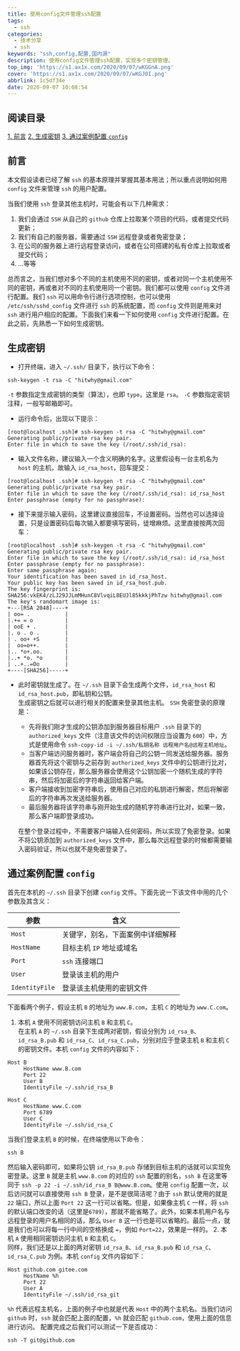 ```yaml
---
title: 使用config文件管理ssh配置
tags:
  - ssh
categories:
  - 技术分享
  - ssh
keywords: "ssh,config,配置,国内源"
description: 使用config文件管理ssh配置，实现多个密钥管理。
top_img: 'https://s1.ax1x.com/2020/09/07/wKGGnA.png'
cover: 'https://s1.ax1x.com/2020/09/07/wKGJ0I.png'
abbrlink: 1c5df34e
date: 2020-09-07 10:08:54
---
```

## 阅读目录  
[1. 前言](#1)
[2. 生成密钥](#2)
[3. 通过案例配置 `config`](#3)

<span id="1">

## 前言  
本文假设读者已经了解 `ssh` 的基本原理并掌握其基本用法；所以重点说明如何用 `config` 文件来管理 `ssh` 的用户配置。  

当我们使用 `ssh` 登录其他主机时，可能会有以下几种需求：  
1. 我们会通过 `SSH` 从自己的 `github` 仓库上拉取某个项目的代码，或者提交代码更新；
2. 我们有自己的服务器，需要通过 `SSH` 远程登录或者免密登录；
3. 在公司的服务器上进行远程登录访问，或者在公司搭建的私有仓库上拉取或者提交代码；
4. ...等等  
   
总而言之，当我们想对多个不同的主机使用不同的密钥，或者对同一个主机使用不同的密钥，再或者对不同的主机使用同一个密钥。我们都可以使用 `config` 文件进行配置。我们 `ssh` 可以用命令行进行选项控制，也可以使用 `/etc/ssh/sshd_config` 文件进行 `ssh` 的系统配置，而 `config` 文件则是用来对 `ssh` 进行用户相应的配置。下面我们来看一下如何使用 `config` 文件进行配置。在此之前，先熟悉一下如何生成密钥。  
</span>

<span id="2">

## 生成密钥  
* 打开终端，进入 `~/.ssh/` 目录下，执行以下命令：
```shell
ssh-keygen -t rsa -C "hitwhy@gmail.com"
```
`-t` 参数指定生成密钥的类型（算法），也即 `type`，这里是 `rsa`。
`-C` 参数指定密钥注释，一般写邮箱即可。
* 运行命令后，出现以下提示：  
```shell
[root@localhost .ssh]# ssh-keygen -t rsa -C "hitwhy@gmail.com"
Generating public/private rsa key pair.
Enter file in which to save the key (/root/.ssh/id_rsa):
```
* 输入文件名称，建议输入一个含义明确的名字。这里假设有一台主机名为 `host` 的主机，故输入 `id_rsa_host`，回车提交：
```shell
[root@localhost .ssh]# ssh-keygen -t rsa -C "hitwhy@gmail.com"
Generating public/private rsa key pair.
Enter file in which to save the key (/root/.ssh/id_rsa): id_rsa_host
Enter passphrase (empty for no passphrase):
```
* 接下来提示输入密码，这里建议直接回车，不设置密码。当然也可以选择设置，只是设置密码后每次输入都要填写密码，徒增麻烦。这里直接按两次回车：
```shell
[root@localhost .ssh]# ssh-keygen -t rsa -C "hitwhy@gmail.com"
Generating public/private rsa key pair.
Enter file in which to save the key (/root/.ssh/id_rsa): id_rsa_host
Enter passphrase (empty for no passphrase):
Enter same passphrase again:
Your identification has been saved in id_rsa_host.
Your public key has been saved in id_rsa_host.pub.
The key fingerprint is:
SHA256:vkEK4/zLJ29JJLmMHunC8VlvqiL8EUJl85kkkjPhTzw hitwhy@gmail.com
The key's randomart image is:
+---[RSA 2048]----+
| oo= .           |
|.+= = o          |
| ooE + .         |
|. o . o .        |
| . oo+ +S        |
|  oo=o++.        |
|.. *o+.oo.       |
|..+ *o. *o       |
| ..+..=Oo        |
+----[SHA256]-----+
```
* 此时密钥就生成了。在 `~/.ssh` 目录下会生成两个文件，`id_rsa_host` 和 `id_rsa_host.pub`，即私钥和公钥。  
生成密钥之后就可以进行相关的配置来登录其他主机。
`SSH` 免密登录的原理是：
  * 先将我们刚才生成的公钥添加到服务器目标用户 `.ssh` 目录下的 `authorized_keys` 文件（注意该文件的访问权限应当设置为 `600`）中，方式是使用命令 `ssh-copy-id -i ~/.ssh/私钥名称 远程用户名@远程主机地址`。  
  * 当客户端访问服务器时，客户端会将自己的公钥一同发送给服务器。服务器首先将这个密钥与之前存到  `authorized_keys` 文件中的公钥进行比对，如果该公钥存在，那么服务器会使用这个公钥加密一个随机生成的字符串，然后将加密后的字符串返回给客户端。  
  * 客户端接收到加密字符串后，使用自己对应的私钥进行解密，然后将解密后的字符串再次发送给服务器。  
  * 最后服务器将该字符串与刚开始生成的随机字符串进行比对，如果一致，那么客户端即登录成功。
  
  在整个登录过程中，不需要客户端输入任何密码，所以实现了免密登录。如果不将公钥添加到 `authorized_keys` 文件中，那么每次远程登录的时候都需要输入密码验证，所以也就不是免密登录了。
</span>

<span id="3">

## 通过案例配置 `config`  
首先在本机的 `~/.ssh` 目录下创建 `config` 文件。下面先说一下该文件中用的几个参数及其含义：

| 参数           | 含义                             |
| -------------- | -------------------------------- |
| `Host`         | 关键字，别名，下面案例中详细解释 |
| `HostName`     | 目标主机 `IP` 地址或域名         |
| `Port`         | `ssh` 连接端口                   |
| `User`         | 登录该主机的用户                 |
| `IdentityFile` | 登录该主机使用的密钥文件         |

下面看两个例子，假设主机 `B` 的地址为 `www.B.com`，主机 `C` 的地址为 `www.C.com`。
1. 本机 `A` 使用不同密钥访问主机 `B` 和主机 `C`。  
在主机 `A` 的 `~/.ssh` 目录下生成两对密钥，假设分别为 `id_rsa_B`、`id_rsa_B.pub` 和 `id_rsa_C`、`id_rsa_C.pub`，分别对应于登录主机 `B` 和主机 `C` 的密钥文件。本机 `config` 文件的内容如下： 
```shell
Host B
     HostName www.B.com
     Port 22
     User B
     IdentityFile ~/.ssh/id_rsa_B

Host C
     HostName www.C.com
     Port 6789
     User C
     IdentityFile ~/.ssh/id_rsa_C
```
当我们登录主机 `B` 的时候，在终端使用以下命令：
```shell
ssh B
```
然后输入密码即可，如果将公钥 `id_rsa_B.pub` 存储到目标主机的话就可以实现免密登录。这里 `B` 就是主机 `www.B.com` 的对应的 `ssh` 配置的别名，`ssh B` 在这里等同于 `ssh -p 22 -i ~/.ssh/id_rsa_B B@www.B.com`。使用 `config` 配置一次，以后访问就可以直接使用 `ssh B` 登录，是不是很简洁呢？由于 `ssh` 默认使用的就是 `22` 端口，所以上面 `Port 22` 这一行可以省略。但是，如果像主机 `C` 一样，将 `ssh` 的默认端口改变的话（这里是`6789`），那就不能省略了。此外，如果本机用户名与远程登录的用户名相同的话，那么 `User B` 这一行也是可以省略的。最后一点，就是我们也可以将每一行中间的空格换成 `=`，例如 `Port=22`，效果是一样的。
2. 本机 `A` 使用相同密钥访问主机 `B` 和主机 `C`。  
同样，我们还是以上面的两对密钥 `id_rsa_B`、`id_rsa_B.pub` 和 `id_rsa_C`、`id_rsa_C.pub` 为例。本机 `config` 文件内容如下： 
```shell
Host github.com gitee.com
     HostName %h
     Port 22
     User A
     IdentityFile ~/.ssh/id_rsa_git
```
`%h` 代表远程主机名，上面的例子中也就是代表 `Host` 中的两个主机名。当我们访问 `github` 时，`ssh` 就会匹配上面的配置，`%h` 就会匹配 `github.com`，使用上面的信息进行访问。
配置完成之后我们可以测试一下是否成功：
```shell
ssh -T git@github.com
```

</span>   